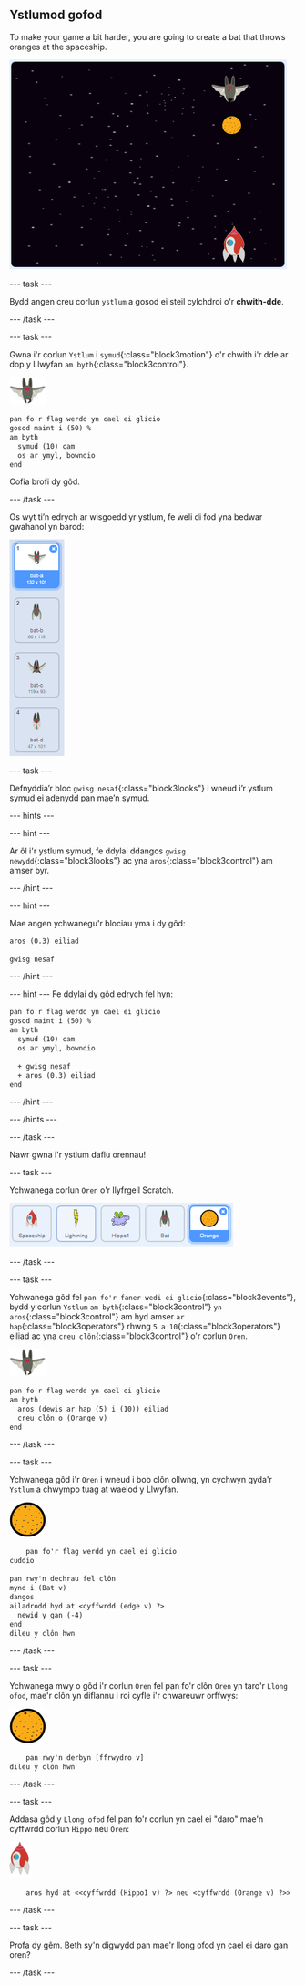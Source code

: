 ## Ystlumod gofod

To make your game a bit harder, you are going to create a bat that throws oranges at the spaceship.

![ystlum yn taflu oren at y llong ofod](images/bat-oranges.png)

\--- task \---

Bydd angen creu corlun `ystlum` a gosod ei steil cylchdroi o'r **chwith-dde**.

\--- /task \---

\--- task \---

Gwna i'r corlun `Ystlum` i `symud`{:class="block3motion"} o'r chwith i'r dde ar dop y Llwyfan `am byth`{:class="block3control"}.

![corlun ystlum](images/bat-sprite.png)

```blocks3
pan fo'r flag werdd yn cael ei glicio
gosod maint i (50) %
am byth 
  symud (10) cam
  os ar ymyl, bowndio
end
```

Cofia brofi dy gôd.

\--- /task \---

Os wyt ti’n edrych ar wisgoedd yr ystlum, fe weli di fod yna bedwar gwahanol yn barod:

![sgrinlun](images/invaders-bat-costume.png)

\--- task \---

Defnyddia’r bloc `gwisg nesaf`{:class="block3looks"} i wneud i’r ystlum symud ei adenydd pan mae’n symud.

\--- hints \---

\--- hint \---

Ar ôl i'r ystlum symud, fe ddylai ddangos `gwisg newydd`{:class="block3looks"} ac yna `aros`{:class="block3control"} am amser byr.

\--- /hint \---

\--- hint \---

Mae angen ychwanegu'r blociau yma i dy gôd:

```blocks3
aros (0.3) eiliad

gwisg nesaf
```

\--- /hint \---

\--- hint \--- Fe ddylai dy gôd edrych fel hyn:

```blocks3
pan fo'r flag werdd yn cael ei glicio
gosod maint i (50) %
am byth 
  symud (10) cam
  os ar ymyl, bowndio

  + gwisg nesaf
  + aros (0.3) eiliad
end
```

\--- /hint \---

\--- /hints \---

\--- /task \---

Nawr gwna i'r ystlum daflu orennau!

\--- task \---

Ychwanega corlun `Oren` o'r llyfrgell Scratch.

![sgrinlun](images/invaders-orange.png)

\--- /task \---

\--- task \---

Ychwanega gôd fel `pan fo'r faner wedi ei glicio`{:class="block3events"}, bydd y corlun `Ystlum` `am byth`{:class="block3control"} `yn aros`{:class="block3control"} am hyd amser `ar hap`{:class="block3operators"} rhwng `5 a 10`{:class="block3operators"} eiliad ac yna `creu clôn`{:class="block3control"} o'r corlun `Oren`.

![corlun ystlum](images/bat-sprite.png)

```blocks3
pan fo'r flag werdd yn cael ei glicio
am byth 
  aros (dewis ar hap (5) i (10)) eiliad
  creu clôn o (Orange v)
end
```

\--- /task \---

\--- task \---

Ychwanega gôd i'r `Oren` i wneud i bob clôn ollwng, yn cychwyn gyda'r `Ystlum` a chwympo tuag at waelod y Llwyfan.

![corlun oren](images/orange-sprite.png)

```blocks3
    pan fo'r flag werdd yn cael ei glicio
cuddio

pan rwy'n dechrau fel clôn
mynd i (Bat v)
dangos
ailadrodd hyd at <cyffwrdd (edge v) ?> 
  newid y gan (-4)
end
dileu y clôn hwn
```

\--- /task \---

\--- task \---

Ychwanega mwy o gôd i'r corlun `Oren` fel pan fo'r clôn `Oren` yn taro'r `Llong ofod`, mae'r clôn yn diflannu i roi cyfle i'r chwareuwr orffwys:

![corlun oren](images/orange-sprite.png)

```blocks3
    pan rwy'n derbyn [ffrwydro v]
dileu y clôn hwn
```

\--- /task \---

\--- task \---

Addasa gôd y `Llong ofod` fel pan fo'r corlun yn cael ei "daro" mae'n cyffwrdd corlun `Hippo` neu `Oren`:

![corlun roced](images/rocket-sprite.png)

```blocks3
    aros hyd at <<cyffwrdd (Hippo1 v) ?> neu <cyffwrdd (Orange v) ?>>
```

\--- /task \---

\--- task \---

Profa dy gêm. Beth sy'n digwydd pan mae'r llong ofod yn cael ei daro gan oren?

\--- /task \---